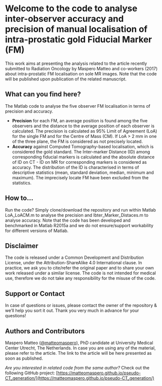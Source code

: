 # Welcome to the code to analyse inter-observer accuracy and precision of manual localisation of intra-prostatic gold Fiducial Marker (FM)

This work aims at presenting the analysis related to the article recently submitted to Radiation Oncology by Maspero Matteo and co-workers (2017) about intra-prostatic FM localisation on sole MR images. Note that the code will be published upon publication of the related manuscript. 
## What can you find here?

The Matlab code to analyse the five observer FM localisation in terms of precision and accuracy.
* **Precision** for each FM, an average position is found among the five observers and the distance to the average position of each observer is calculated. The precision is calculated as 95% Limit of Agreement (LoA) for the single FM and for the Centre of Mass (CM). If LoA > 2 mm in one of the three plane, the FM is considered as not precisely located.
* **Accuracy** against Computed Tomography-based localisation, which is considered the gold standard. The Inter-marker Distance (ID) among corresponding fiducial markers is calculated and the absolute distance of ID on CT - ID on MR for corresponding markers is considered as accuracy. The distribution of the ID is characterised in terms of descriptive statistics (mean, standard deviation, median, minimum and maximum). The imprecisely locate FM have been excluded from the statistics.

## How to...

Run the code? Simply clone/download the repository and run within Matlab LoA_LoACM.m to analyse the precision and Ibter_Marker_Distaces.m to analyse accuracy. Note that the code has been developed and benchmarked in Matlab R2015a and we do not ensure/support workability for different versions of Matlab.

## Disclaimer

The code is released under a Common Development and Distribution License, under the Attribution-ShareAlike 4.0 International clause. In practice, we ask you to cite/refer the original paper and to share your own work released under a similar license.
The code is not intended for medical use, therefore we do not take any responsibility for the misuse of the code.

## Support or Contact

In case of questions or issues, please contact the owner of the repository & we’ll help you sort it out. Thank you very much in advance for your questions!

## Authors and Contributors

Maspero Matteo ([@matteomaspero](https://github.com/matteomaspero)), PhD candidate at University Medical Center Utrecht, The Netherlands. In case you are using any of the material, please refer to the article. The link to the article will be here presented as soon as published.

_Are you interested in related code from the same author?_
Check out the following GitHub project: [https://matteomaspero.github.io/pseudo-CT_generation/](https://matteomaspero.github.io/pseudo-CT_generation/)
